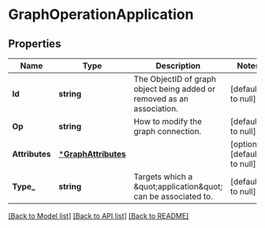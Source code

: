 # GraphOperationApplication

## Properties
Name | Type | Description | Notes
------------ | ------------- | ------------- | -------------
**Id** | **string** | The ObjectID of graph object being added or removed as an association. | [default to null]
**Op** | **string** | How to modify the graph connection. | [default to null]
**Attributes** | [***GraphAttributes**](GraphAttributes.md) |  | [optional] [default to null]
**Type_** | **string** | Targets which a \&quot;application\&quot; can be associated to. | [default to null]

[[Back to Model list]](../README.md#documentation-for-models) [[Back to API list]](../README.md#documentation-for-api-endpoints) [[Back to README]](../README.md)


